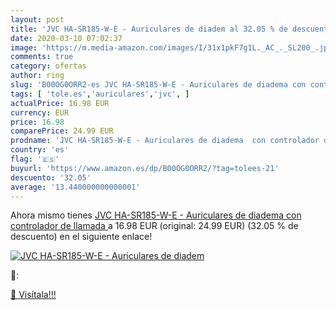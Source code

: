 ```yaml
---
layout: post
title: 'JVC HA-SR185-W-E - Auriculares de diadem al 32.05 % de descuento'
date: 2020-03-10 07:02:37
image: 'https://m.media-amazon.com/images/I/31x1pkF7g1L._AC_._SL200_.jpg'
comments: true
category: ofertas
author: ring
slug: 'B00OG0ORR2-es JVC HA-SR185-W-E - Auriculares de diadema con controlador...'
tags: [ 'tole.es','auriculares','jvc', ]
actualPrice: 16.98 EUR
currency: EUR
price: 16.98
comparePrice: 24.99 EUR
prodname: 'JVC HA-SR185-W-E - Auriculares de diadema  con controlador de llamada '
country: 'es'
flag: '🇪🇸'
buyurl: 'https://www.amazon.es/dp/B00OG0ORR2/?tag=tolees-21'
descuento: '32.05'
average: '13.440000000000001'
---
```


Ahora mismo tienes [JVC HA-SR185-W-E - Auriculares de diadema  con controlador de llamada ](https://www.amazon.es/dp/B00OG0ORR2/?tag=tolees-21) a 16.98 EUR (original: 24.99 EUR) (32.05 %  de descuento) en el siguiente enlace!

[![JVC HA-SR185-W-E - Auriculares de diadem](https://m.media-amazon.com/images/I/31x1pkF7g1L._AC_._SL200_.jpg)](https://www.amazon.es/dp/B00OG0ORR2/?tag=tolees-21)

🔎:


[🛒 Visítala!!!](https://www.amazon.es/dp/B00OG0ORR2/?tag=tolees-21)
